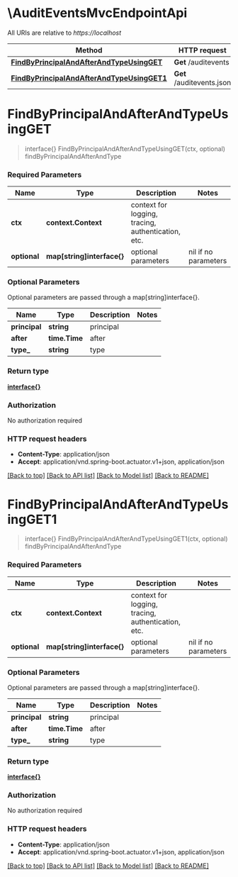 # \AuditEventsMvcEndpointApi

All URIs are relative to *https://localhost*

Method | HTTP request | Description
------------- | ------------- | -------------
[**FindByPrincipalAndAfterAndTypeUsingGET**](AuditEventsMvcEndpointApi.md#FindByPrincipalAndAfterAndTypeUsingGET) | **Get** /auditevents | findByPrincipalAndAfterAndType
[**FindByPrincipalAndAfterAndTypeUsingGET1**](AuditEventsMvcEndpointApi.md#FindByPrincipalAndAfterAndTypeUsingGET1) | **Get** /auditevents.json | findByPrincipalAndAfterAndType


# **FindByPrincipalAndAfterAndTypeUsingGET**
> interface{} FindByPrincipalAndAfterAndTypeUsingGET(ctx, optional)
findByPrincipalAndAfterAndType

### Required Parameters

Name | Type | Description  | Notes
------------- | ------------- | ------------- | -------------
 **ctx** | **context.Context** | context for logging, tracing, authentication, etc.
 **optional** | **map[string]interface{}** | optional parameters | nil if no parameters

### Optional Parameters
Optional parameters are passed through a map[string]interface{}.

Name | Type | Description  | Notes
------------- | ------------- | ------------- | -------------
 **principal** | **string**| principal | 
 **after** | **time.Time**| after | 
 **type_** | **string**| type | 

### Return type

[**interface{}**](interface{}.md)

### Authorization

No authorization required

### HTTP request headers

 - **Content-Type**: application/json
 - **Accept**: application/vnd.spring-boot.actuator.v1+json, application/json

[[Back to top]](#) [[Back to API list]](../README.md#documentation-for-api-endpoints) [[Back to Model list]](../README.md#documentation-for-models) [[Back to README]](../README.md)

# **FindByPrincipalAndAfterAndTypeUsingGET1**
> interface{} FindByPrincipalAndAfterAndTypeUsingGET1(ctx, optional)
findByPrincipalAndAfterAndType

### Required Parameters

Name | Type | Description  | Notes
------------- | ------------- | ------------- | -------------
 **ctx** | **context.Context** | context for logging, tracing, authentication, etc.
 **optional** | **map[string]interface{}** | optional parameters | nil if no parameters

### Optional Parameters
Optional parameters are passed through a map[string]interface{}.

Name | Type | Description  | Notes
------------- | ------------- | ------------- | -------------
 **principal** | **string**| principal | 
 **after** | **time.Time**| after | 
 **type_** | **string**| type | 

### Return type

[**interface{}**](interface{}.md)

### Authorization

No authorization required

### HTTP request headers

 - **Content-Type**: application/json
 - **Accept**: application/vnd.spring-boot.actuator.v1+json, application/json

[[Back to top]](#) [[Back to API list]](../README.md#documentation-for-api-endpoints) [[Back to Model list]](../README.md#documentation-for-models) [[Back to README]](../README.md)

